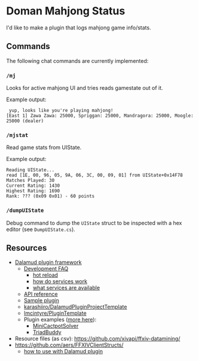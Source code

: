# Doman Mahjong Status

I'd like to make a plugin that logs mahjong game info/stats.

## Commands

The following chat commands are currently implemented:

### `/mj`

Looks for active mahjong UI and tries reads gamestate out of it.

Example output:
```
 yup, looks like you're playing mahjong!
[East 1] Zawa Zawa: 25000, Spriggan: 25000, Mandragora: 25000, Moogle: 25000 (dealer)
```

### `/mjstat`

Read game stats from UIState.

Example output:
```
Reading UIState...
read [1E, 00, 96, 05, 9A, 06, 3C, 00, 09, 01] from UIState+0x14F78
Matches Played: 30
Current Rating: 1430
Highest Rating: 1690
Rank: ??? (0x09 0x01) - 60 points
```

### `/dumpUIState`

Debug command to dump the `UIState` struct to be inspected with a hex editor (see `DumpUIState.cs`).

## Resources

- [Dalamud plugin framework](https://github.com/goatcorp/Dalamud)
	- [Development FAQ](https://goatcorp.github.io/faq/development)
		- [hot reload](https://goatcorp.github.io/faq/development#q-how-do-i-hot-reload-my-plugin)
		- [how do services work](https://goatcorp.github.io/faq/development#q-how-do-the-services-in-dalamud-work)
		- [what services are available](https://goatcorp.github.io/faq/development#q-what-are-the-currently-available-dalamud-services)
	- [API reference](https://goatcorp.github.io/Dalamud/api/index.html)
	- [Sample plugin](https://github.com/goatcorp/SamplePlugin)
	- [karashiiro/DalamudPluginProjectTemplate](https://github.com/karashiiro/DalamudPluginProjectTemplate)
	- [lmcintyre/PluginTemplate](https://github.com/lmcintyre/PluginTemplate)
	- Plugin examples ([more here](https://goatcorp.github.io/DalamudPlugins/plugins)):
		- [MiniCactpotSolver](https://github.com/daemitus/MiniCactpotSolver)
		- [TriadBuddy](https://github.com/MgAl2O4/FFTriadBuddyDalamud)
- Resource files (as csv): https://github.com/xivapi/ffxiv-datamining/
- https://github.com/aers/FFXIVClientStructs/
	- [how to use with Dalamud plugin](https://goatcorp.github.io/faq/development#q-how-do-i-use-ffxivclientstructs-in-my-own-code)
